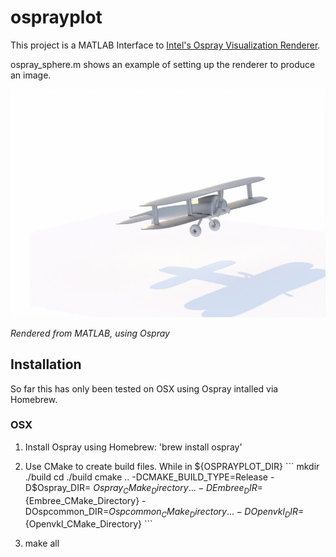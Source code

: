 # osprayplot
This project is a MATLAB Interface to [Intel's Ospray Visualization Renderer](https://www.ospray.org). 

ospray_sphere.m shows an example of setting up the renderer to produce an image.

![Plane](./images/sunset_plane.jpg)

*Rendered from MATLAB, using Ospray*

## Installation
So far this has only been tested on OSX using Ospray intalled via Homebrew.

### OSX
  1. Install Ospray using Homebrew: 'brew install ospray'
  
  2. Use CMake to create build files. While in ${OSPRAYPLOT_DIR}
    ```
     mkdir ./build
     cd ./build
     cmake .. -DCMAKE_BUILD_TYPE=Release -D$Ospray_DIR= ${Ospray_CMake_Directory} ...
              -DEmbree_DIR=${Embree_CMake_Directory} -DOspcommon_DIR=${Ospcommon_CMake_Directory}...
              -DOpenvkl_DIR=${Openvkl_CMake_Directory}
    ```
    
  3. make all

